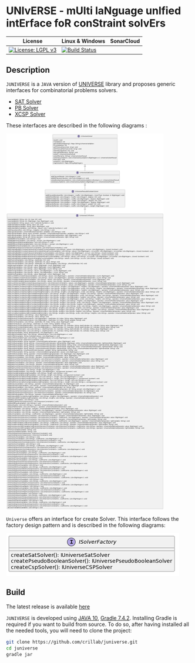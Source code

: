# UNIvERSE - mUlti laNguage unIfied intErface foR conStraint solvErs

| License | Linux                                                                                                                                                         & Windows | SonarCloud |
| -------- |--------------------------------------------------------------------------------------------------------------------------------------------------------------- |-------- |
| [![License: LGPL v3](https://img.shields.io/badge/License-LGPL%20v3-blue.svg)](https://www.gnu.org/licenses/lgpl-3.0.en.html)     | [![Build Status](https://github.com/crillab/juniverse/actions/workflows/build-jar.yml/badge.svg)](https://github.com/crillab/juniverse/actions/workflows/build-jar.yml) |    |

## Description
 
`JUNIVERSE` is a `JAVA` version of [UNIVERSE](https://github.com/crillab/universe) library and proposes generic interfaces for combinatorial problems solvers. 

- [SAT Solver](src/main/java/fr/univartois/cril/juniverse/sat/IUniverseSatSolver.java)
- [PB Solver](src/main/java/fr/univartois/cril/juniverse/pb/IUniversePseudoBooleanSolver.java)
- [XCSP Solver](src/main/java/fr/univartois/cril/juniverse/csp/IUniverseCSPSolver.java) 

These interfaces are described in the following diagrams :

![Solvers Interface](./doc/figures/solverinterfaces.png)

`Universe` offers an interface for create Solver. This interface follows the factory design pattern and is described
in the following diagrams: 

![factory](./doc/figures/factory.png)

## Build

The latest release is available [here](https://github.com/crillab/juniverse/releases/latest)

`JUNIVERSE` is developed using [JAVA 10](), [Gradle 7.4.2](https://gradle.org/).
Installing Gradle is required if you want to build from source.
To do so, after having installed all the needed tools, you will need to clone
the project:

```bash
git clone https://github.com/crillab/juniverse.git
cd juniverse
gradle jar 
```
